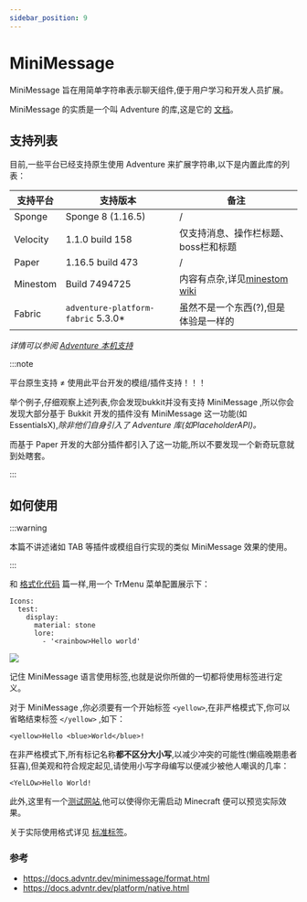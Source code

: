 ```yaml
---
sidebar_position: 9
---
```


# MiniMessage

MiniMessage 旨在用简单字符串表示聊天组件,便于用户学习和开发人员扩展。

MiniMessage 的实质是一个叫 Adventure 的库,这是它的 [文档](https://docs.advntr.dev/getting-started.html)。

## 支持列表

目前,一些平台已经支持原生使用 Adventure 来扩展字符串,以下是内置此库的列表：

| 支持平台     | 支持版本                               | 备注                                                                   |
|----------|------------------------------------|----------------------------------------------------------------------|
| Sponge   | Sponge 8 (1.16.5)                  | /                                                                    |
| Velocity | 1.1.0 build 158                    | 仅支持消息、操作栏标题、boss栏和标题                                                 |
| Paper    | 1.16.5 build 473                   | /                                                                    |
| Minestom | Build 7494725                      | 内容有点杂,详见[minestom wiki](https://wiki.minestom.net/feature/adventure) |
| Fabric   | `adventure-platform-fabric` 5.3.0* | 虽然不是一个东西(?),但是体验是一样的                                                 |

*详情可以参阅 [Adventure 本机支持](https://docs.advntr.dev/platform/native.html)*

:::note

平台原生支持 ≠ 使用此平台开发的模组/插件支持！！！

举个例子,仔细观察上述列表,你会发现bukkit并没有支持 MiniMessage ,所以你会发现大部分基于 Bukkit 开发的插件没有 MiniMessage 这一功能(如 EssentialsX),*除非他们自身引入了 Adventure 库(如PlaceholderAPI)。*

而基于 Paper 开发的大部分插件都引入了这一功能,所以不要发现一个新奇玩意就到处瞎套。

:::

## 如何使用

:::warning

本篇不讲述诸如 TAB 等插件或模组自行实现的类似 MiniMessage 效果的使用。

:::

和 [格式化代码](format-code.md) 篇一样,用一个 TrMenu 菜单配置展示下：

```
Icons:
  test:
    display:
      material: stone
      lore:
        - '<rainbow>Hello world'
```

![](_images/MiniMessage/展示.png)

记住 MiniMessage 语言使用标签,也就是说你所做的一切都将使用标签进行定义。

对于 MiniMessage ,你必须要有一个开始标签 `<yellow>`,在非严格模式下,你可以省略结束标签 `</yellow>` ,如下：

```
<yellow>Hello <blue>World</blue>!
```

在非严格模式下,所有标记名称**都不区分大小写**,以减少冲突的可能性(懒癌晚期患者狂喜),但美观和符合规定起见,请使用小写字母编写以便减少被他人嘲讽的几率：

```
<YelLOw>Hello World!
```

此外,这里有一个[测试网站](https://webui.advntr.dev/),他可以使得你无需启动 Minecraft 便可以预览实际效果。

关于实际使用格式详见 [标准标签](https://docs.advntr.dev/minimessage/format.html#standard-tags)。

### 参考
- https://docs.advntr.dev/minimessage/format.html
- https://docs.advntr.dev/platform/native.html
